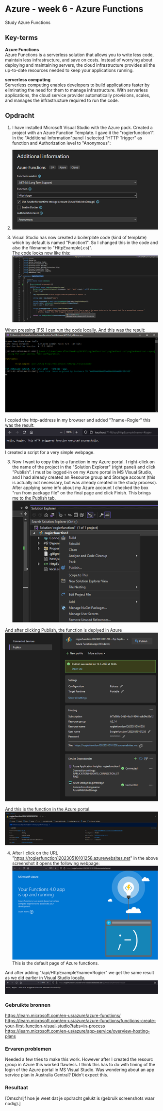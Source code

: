 # Azure - week 6 - Azure Functions
Study Azure Functions  

## Key-terms
**Azure Functions**  
Azure Functions is a serverless solution that allows you to write less code, maintain less infrastructure, and save on costs. Instead of worrying about deploying and maintaining servers, the cloud infrastructure provides all the up-to-date resources needed to keep your applications running.  

**serverless computing**  
Serverless computing enables developers to build applications faster by eliminating the need for them to manage infrastructure. With serverless applications, the cloud service provider automatically provisions, scales, and manages the infrastructure required to run the code.  

## Opdracht  
1. I have installed Microsoft Visual Studio with the Azure pack. Created a project with an Azure Function Template. I gave it the "rogierfunction1". In the "Additional Information"panel I selected "HTTP Trigger" as function and Authorization level to "Anonymous":  
2. ![](https://github.com/techgrounds/techgrounds-Rogier1978/blob/main/00_includes/07_Azure_03/AZ_14%20-%2009%20azure%20function%20add%20info.png)  


2. Visual Studio has now created a boilerplate code (kind of template) which by default is named "Function1". So I changed this in the code and also the filename to "HttpExample(.cs)".  
The code looks now like this:  
![](https://github.com/techgrounds/techgrounds-Rogier1978/blob/main/00_includes/07_Azure_03/AZ_14%20-%2010%20function%20code.png)  

When pressing [F5] I can run the code locally. And this was the result:  
![](https://github.com/techgrounds/techgrounds-Rogier1978/blob/main/00_includes/07_Azure_03/AZ_14%20-%2011%20function%20local%20run.png)  

I copied the http-address in my browser and added "?name=Rogier" this was the result:  
![](https://github.com/techgrounds/techgrounds-Rogier1978/blob/main/00_includes/07_Azure_03/AZ_14%20-%2012%20local%20browser.png)  
I created a script for a very simple webpage.


3. Now I want to copy this to a function in my Azure portal. I right-click  on the name of the project in the "Solution Explorer" (right panel) and click "Publish". I must be logged-in on my Azure portal in MS Visual Studio, and I had already created an Resource group and Storage account (this is actually not necessary, but was already created in the study process). After applying some info about my Azure account I checked the box "run from package file" on the final page and click Finish. This brings me to the Publish tab.  
![](https://github.com/techgrounds/techgrounds-Rogier1978/blob/main/00_includes/07_Azure_03/AZ_14%20-%2013%20solution%20explorer.png)  

  
And after clicking Publish, the function is deplyed in Azure  
![](https://github.com/techgrounds/techgrounds-Rogier1978/blob/main/00_includes/07_Azure_03/AZ_14%20-%2014%20publish%20tab.png)  
  
And this is the function in the Azure portal.  
![](https://github.com/techgrounds/techgrounds-Rogier1978/blob/main/00_includes/07_Azure_03/AZ_14%20-%2015%20function%20in%20portal.png)    

4. After I click on the URL "https://rogierfunction120230510101258.azurewebsites.net" in the above screenshot it opens the following webpage:  
![](https://github.com/techgrounds/techgrounds-Rogier1978/blob/main/00_includes/07_Azure_03/AZ_14%20-%2016%20azure%20function%20webpage.png)  
This is the default page of Azure functions.

And after adding "/api/HttpExample?name=Rogier" we get the same result as we did earlier in Visual Studio locally.  
![](https://github.com/techgrounds/techgrounds-Rogier1978/blob/main/00_includes/07_Azure_03/AZ_14%20-%2016%20website%20succes.png)  



### Gebruikte bronnen
https://learn.microsoft.com/en-us/azure/azure-functions/  
https://learn.microsoft.com/en-us/azure/azure-functions/functions-create-your-first-function-visual-studio?tabs=in-process  
https://learn.microsoft.com/en-us/azure/app-service/overview-hosting-plans  


### Ervaren problemen
Needed a few tries to make this work. However after I created the resourc group in Azure this worked flawless. I think this has to do with timing of the login of the Azure portal in MS Visual Studio. Was wondering about an app service plan in Australia Central? Didn't expect this.

### Resultaat
[Omschrijf hoe je weet dat je opdracht gelukt is (gebruik screenshots waar nodig).]
